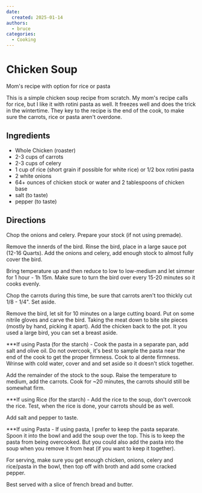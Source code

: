 ```yaml
---
date:
  created: 2025-01-14
authors:
  - bruce
categories:
  - Cooking
---
```


# Chicken Soup
Mom's recipe with option for rice or pasta

<!-- more -->
This is a simple chicken soup recipe from scratch. My mom's recipe calls for rice, but I like it with rotini pasta as well. It freezes well and does the trick in the wintertime. They key to the recipe is the end of the cook, to make sure the carrots, rice or pasta aren't overdone.

## Ingredients
 - Whole Chicken (roaster)
 - 2-3 cups of carrots
 - 2-3 cups of celery
 - 1 cup of rice (short grain if possible for white rice) or 1/2 box rotini pasta
 - 2 white onions
 - 64+ ounces of chicken stock or water and 2 tablespoons of chicken base
 - salt (to taste)
 - pepper (to taste)

## Directions
Chop the onions and celery. Prepare your stock (if not using premade).

Remove the innerds of the bird. Rinse the bird, place in a large sauce pot (12-16 Quarts). Add the onions and celery, add enough stock to almost fully cover the bird.

Bring temperature up and then reduce to low to low-medium and let simmer for 1 hour - 1h 15m. Make sure to turn the bird over every 15-20 minutes so it cooks evenly.

Chop the carrots during this time, be sure that carrots aren't too thickly cut 1/8 - 1/4". Set aside.

Remove the bird, let sit for 10 minutes on a large cutting board. Put on some nitrile gloves and carve the bird. Taking the meat down to bite site pieces (mostly by hand, picking it apart). Add the chicken back to the pot. It you used a large bird, you can set a breast aside.

***If using Pasta (for the starch) -
Cook the pasta in a separate pan, add salt and olive oil. Do not overcook, it's best to sample the pasta near the end of the cook to get the proper firmness. Cook to al dente firmness. Wrinse with cold water, cover and and set aside so it doesn't stick together.

Add the remainder of the stock to the soup. Raise the temperature to medium, add the carrots. Cook for ~20 minutes, the carrots should still be somewhat firm.

***If using Rice (for the starch) - 
Add the rice to the soup, don't overcook the rice. Test, when the rice is done, your carrots should be as well.

Add salt and pepper to taste.

***If using Pasta -
If using pasta, I prefer to keep the pasta separate. Spoon it into the bowl and add the soup over the top. This is to keep the pasta from being overcooked. But you could also add the pasta into the soup when you remove it from heat (if you want to keep it together).

For serving, make sure you get enough chicken, onions, celery and rice/pasta in the bowl, then top off with broth and add some cracked pepper.

Best served with a slice of french bread and butter.